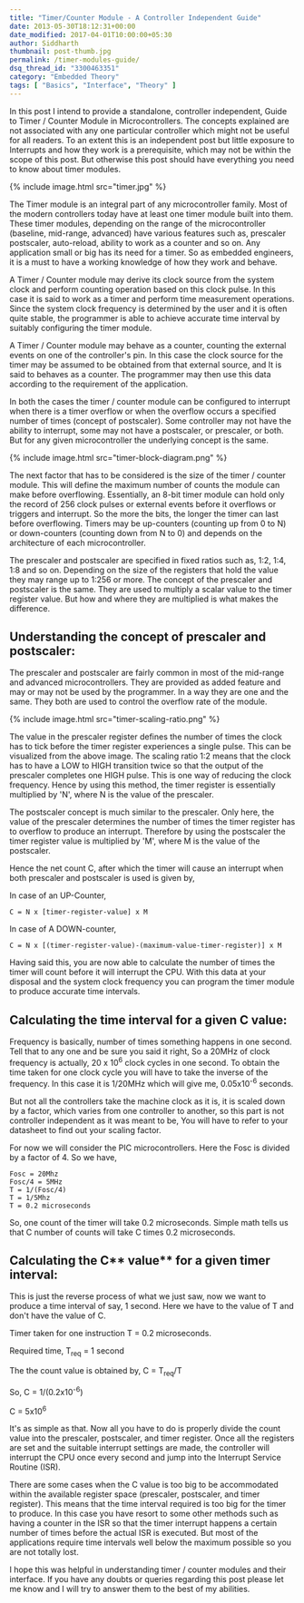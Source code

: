 ```yaml
---
title: "Timer/Counter Module - A Controller Independent Guide"
date: 2013-05-30T18:12:31+00:00
date_modified: 2017-04-01T10:00:00+05:30
author: Siddharth
thumbnail: post-thumb.jpg
permalink: /timer-modules-guide/
dsq_thread_id: "3300463351"
category: "Embedded Theory"
tags: [ "Basics", "Interface", "Theory" ]
---
```


In this post I intend to provide a standalone, controller independent, Guide to Timer / Counter Module in Microcontrollers. The concepts explained are not associated with any one particular controller which might not be useful for all readers. To an extent this is an independent post but little exposure to Interrupts and how they work is a prerequisite, which may not be within the scope of this post. But otherwise this post should have everything you need to know about timer modules.

{% include image.html src="timer.jpg" %}

The Timer module is an integral part of any microcontroller family. Most of the modern controllers today have at least one timer module built into them. These timer modules, depending on the range of the microcontroller (baseline, mid-range, advanced) have various features such as, prescaler postscaler, auto-reload, ability to work as a counter and so on. Any application small or big has its need for a timer. So as embedded engineers, it is a must to have a working knowledge of how they work and behave.

A Timer / Counter module may derive its clock source from the system clock and perform counting operation based on this clock pulse. In this case it is said to work as a timer and perform time measurement operations. Since the system clock frequency is determined by the user and it is often quite stable, the programmer is able to achieve accurate time interval by suitably configuring the timer module.

A Timer / Counter module may behave as a counter, counting the external events on one of the controller's pin. In this case the clock source for the timer may be assumed to be obtained from that external source, and It is said to behaves as a counter. The programmer may then use this data according to the requirement of the application.

In both the cases the timer / counter module can be configured to interrupt when there is a timer overflow or when the overflow occurs a specified number of times (concept of postscaler). Some controller may not have the ability to interrupt, some may not have a postscaler, or prescaler, or both. But for any given microcontroller the underlying concept is the same.

{% include image.html src="timer-block-diagram.png" %}

The next factor that has to be considered is the size of the timer / counter module. This will define the maximum number of counts the module can make before overflowing. Essentially, an 8-bit timer module can hold only the record of 256 clock pulses or external events before it overflows or triggers and interrupt. So the more the bits, the longer the timer can last before overflowing. Timers may be up-counters (counting up from 0 to N) or down-counters (counting down from N to 0) and depends on the architecture of each microcontroller.

The prescaler and postscaler are specified in fixed ratios such as, 1:2, 1:4, 1:8 and so on. Depending on the size of the registers that hold the value they may range up to 1:256 or more. The concept of the prescaler and postscaler is the same. They are used to multiply a scalar value to the timer register value. But how and where they are multiplied is what makes the difference.

## Understanding the concept of prescaler and postscaler:

The prescaler and postscaler are fairly common in most of the mid-range and advanced microcontrollers. They are provided as added feature and may or may not be used by the programmer. In a way they are one and the same. They both are used to control the overflow rate of the module.

{% include image.html src="timer-scaling-ratio.png" %}

The value in the prescaler register defines the number of times the clock has to tick before the timer register experiences a single pulse. This can be visualized from the above image. The scaling ratio 1:2 means that the clock has to have a LOW to HIGH transition twice so that the output of the prescaler completes one HIGH pulse. This is one way of reducing the clock frequency. Hence by using this method, the timer register is essentially multiplied by 'N', where N is the value of the prescaler.

The postscaler concept is much similar to the prescaler. Only here, the value of the prescaler determines the number of times the timer register has to overflow to produce an interrupt. Therefore by using the postscaler the timer register value is multiplied by 'M', where M is the value of the postscaler.

Hence the net count C, after which the timer will cause an interrupt when both prescaler and postscaler is used is given by,

In case of an UP-Counter,

``` text
C = N x [timer-register-value] x M
```

In case of A DOWN-counter,

``` text
C = N x [(timer-register-value)-(maximum-value-timer-register)] x M
```

Having said this, you are now able to calculate the number of times the timer will count before it will interrupt the CPU. With this data at your disposal and the system clock frequency you can program the timer module to produce accurate time intervals.

## Calculating the time interval for a given C value:

Frequency is basically, number of times something happens in one second. Tell that to any one and be sure you said it right, So a 20MHz of clock frequency is actually, 20 x 10<sup>6</sup> clock cycles in one second. To obtain the time taken for one clock cycle you will have to take the inverse of the frequency. In this case it is 1/20MHz which will give me, 0.05x10<sup>-</sup><sup>6</sup> seconds.

But not all the controllers take the machine clock as it is, it is scaled down by a factor, which varies from one controller to another, so this part is not controller independent as it was meant to be, You will have to refer to your datasheet to find out your scaling factor.

For now we will consider the PIC microcontrollers. Here the Fosc is divided by a factor of 4. So we have,

``` text
Fosc = 20Mhz
Fosc/4 = 5MHz
T = 1/(Fosc/4)
T = 1/5Mhz
T = 0.2 microseconds
```

So, one count of the timer will take 0.2 microseconds. Simple math tells us that C number of counts will take C times 0.2 microseconds.

## **Calculating the C**** value** for a given timer interval:

This is just the reverse process of what we just saw, now we want to produce a time interval of say, 1 second. Here we have to the value of T and don't have the value of C.

Timer taken for one instruction T = 0.2 microseconds.

Required time, T<sub>req</sub> = 1 second

The the count value is obtained by, C = T<sub>req</sub>/T

So, C = 1/(0.2x10<sup>-</sup><sup>6</sup>)

C = 5x10<sup>6</sup>

It's as simple as that. Now all you have to do is properly divide the count value into the prescaler, postscaler, and timer register. Once all the registers are set and the suitable interrupt settings are made, the controller will interrupt the CPU once every second and jump into the Interrupt Service Routine (ISR).

There are some cases when the C value is too big to be accommodated within the available register space (prescaler, postscaler, and timer register). This means that the time interval required is too big for the timer to produce. In this case you have resort to some other methods such as having a counter in the ISR so that the timer interrupt happens a certain number of times before the actual ISR is executed. But most of the applications require time intervals well below the maximum possible so you are not totally lost.

I hope this was helpful in understanding timer / counter modules and their interface. If you have any doubts or queries regarding this post please let me know and I will try to answer them to the best of my abilities.
